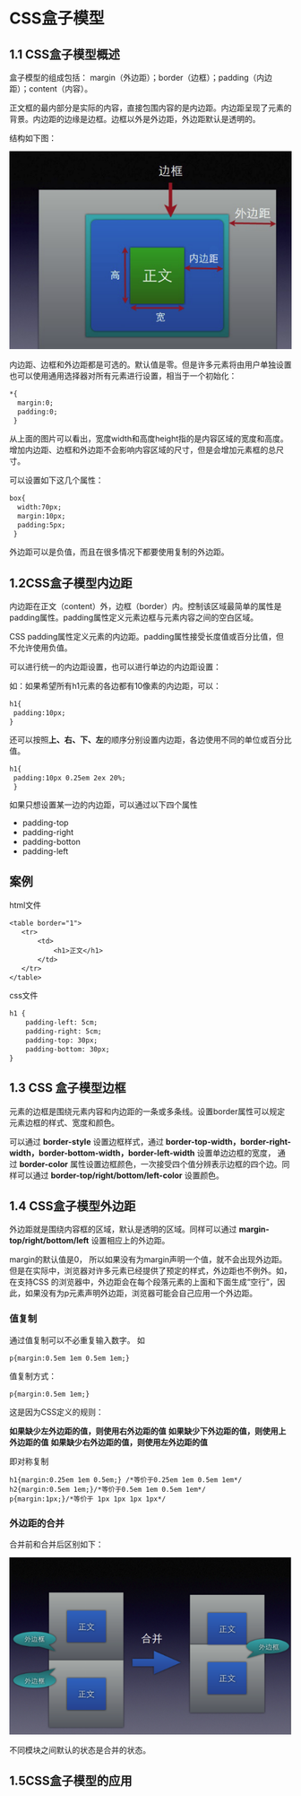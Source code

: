 # CSS盒子模型

## 1.1 CSS盒子模型概述

盒子模型的组成包括： margin（外边距）；border（边框）；padding（内边距）；content（内容）。

正文框的最内部分是实际的内容，直接包围内容的是内边距。内边距呈现了元素的背景。内边距的边缘是边框。边框以外是外边距，外边距默认是透明的。

结构如下图：

![盒子模型的结构图](https://github.com/tytttta/CSS-learning/blob/master/qq.png)

内边距、边框和外边距都是可选的。默认值是零。但是许多元素将由用户单独设置也可以使用通用选择器对所有元素进行设置，相当于一个初始化：
````
*{
  margin:0;
  padding:0;
 }
```` 
从上面的图片可以看出，宽度width和高度height指的是内容区域的宽度和高度。增加内边距、边框和外边距不会影响内容区域的尺寸，但是会增加元素框的总尺寸。

可以设置如下这几个属性：
````
box{
  width:70px;
  margin:10px;
  padding:5px;
 }
 ````
 外边距可以是负值，而且在很多情况下都要使用复制的外边距。
 
 ## 1.2CSS盒子模型内边距
 内边距在正文（content）外，边框（border）内。控制该区域最简单的属性是padding属性。padding属性定义元素边框与元素内容之间的空白区域。
 
 CSS padding属性定义元素的内边距。padding属性接受长度值或百分比值，但不允许使用负值。
 
 可以进行统一的内边距设置，也可以进行单边的内边距设置：
 
 如：如果希望所有h1元素的各边都有10像素的内边距，可以：
 ````
 h1{
  padding:10px;
 }
 ````
 还可以按照**上、右、下、左**的顺序分别设置内边距，各边使用不同的单位或百分比值。
 ````
 h1{
  padding:10px 0.25em 2ex 20%;
  }
  ````
  如果只想设置某一边的内边距，可以通过以下四个属性
  
  - padding-top
  - padding-right
  - padding-botton
  - padding-left
 
 ## 案例
 html文件
 ````
 <table border="1">
    <tr>
        <td>
            <h1>正文</h1>
        </td>
    </tr>
</table>
````
css文件
````
h1 {
    padding-left: 5cm;
    padding-right: 5cm;
    padding-top: 30px;
    padding-bottom: 30px;
}
````
## 1.3 CSS 盒子模型边框
元素的边框是围绕元素内容和内边距的一条或多条线。设置border属性可以规定元素边框的样式、宽度和颜色。

可以通过 **border-style** 设置边框样式，通过 **border-top-width，border-right-width，border-bottom-width，border-left-width** 设置单边边框的宽度，
通过 **border-color** 属性设置边框颜色，一次接受四个值分辨表示边框的四个边。同样可以通过 **border-top/right/bottom/left-color** 设置颜色。

## 1.4 CSS盒子模型外边距
外边距就是围绕内容框的区域，默认是透明的区域。同样可以通过 **margin-top/right/bottom/left** 设置相应上的外边距。

margin的默认值是0， 所以如果没有为margin声明一个值，就不会出现外边距。但是在实际中，浏览器对许多元素已经提供了预定的样式，外边距也不例外。如，在支持CSS
的浏览器中，外边距会在每个段落元素的上面和下面生成“空行”，因此，如果没有为p元素声明外边距，浏览器可能会自己应用一个外边距。

### 值复制
通过值复制可以不必重复输入数字。
如
````
p{margin:0.5em 1em 0.5em 1em;}
````
值复制方式：
````
p{margin:0.5em 1em;}
````
这是因为CSS定义的规则：

**如果缺少左外边距的值，则使用右外边距的值**
**如果缺少下外边距的值，则使用上外边距的值**
**如果缺少右外边距的值，则使用左外边距的值**

即对称复制
````
h1{margin:0.25em 1em 0.5em;} /*等价于0.25em 1em 0.5em 1em*/
h2{margin:0.5em 1em;}/*等价于0.5em 1em 0.5em 1em*/
p{margin:1px;}/*等价于 1px 1px 1px 1px*/
````

### 外边距的合并
合并前和合并后区别如下：

![外边距合并](https://github.com/tytttta/CSS-learning/blob/master/qq2.png)

不同模块之间默认的状态是合并的状态。

## 1.5CSS盒子模型的应用



  

